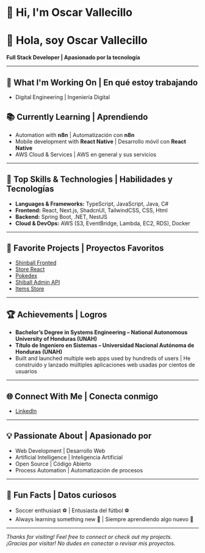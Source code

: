 # 👋 Hi, I'm Oscar Vallecillo  
# 👋 Hola, soy Oscar Vallecillo  

**Full Stack Developer | Apasionado por la tecnología**  

---

## 🔭 What I'm Working On | En qué estoy trabajando  
- Digital Engineering | Ingeniería Digital  

## 📚 Currently Learning | Aprendiendo  
- Automation with **n8n** | Automatización con **n8n**  
- Mobile development with **React Native** | Desarrollo móvil con **React Native**
- AWS Cloud & Services | AWS en general y sus servicios  

---

## 🚀 Top Skills & Technologies | Habilidades y Tecnologías  
- **Languages & Frameworks:** TypeScript, JavaScript, Java, C#  
- **Frontend:** React, Next.js, ShadcnUI, TailwindCSS, CSS, Html  
- **Backend:** Spring Boot, .NET, NestJS  
- **Cloud & DevOps:** AWS (S3, EventBridge, Lambda, EC2, RDS), Docker  

---

## 🌟 Favorite Projects | Proyectos Favoritos  
- [Shinball Fronted](https://github.com/RacsoJosu/shinball-fronted)  
- [Store React](https://github.com/RacsoJosu/Store-React)  
- [Pokedex](https://github.com/RacsoJosu/Pokedex)  
- [Shiball Admin API](https://github.com/RacsoJosu/shiball-admin-api)  
- [Items Store](https://github.com/RacsoJosu/Items-Store)  

---

## 🏆 Achievements | Logros  
- **Bachelor’s Degree in Systems Engineering – National Autonomous University of Honduras (UNAH)**  
- **Título de Ingeniero en Sistemas – Universidad Nacional Autónoma de Honduras (UNAH)**  
- Built and launched multiple web apps used by hundreds of users | He construido y lanzado múltiples aplicaciones web usadas por cientos de usuarios  


---

## 🌐 Connect With Me | Conecta conmigo  
- [LinkedIn](https://www.linkedin.com/in/oscar-vallecillo-938127254)  

---

## 💡 Passionate About | Apasionado por  
- Web Development | Desarrollo Web  
- Artificial Intelligence | Inteligencia Artificial  
- Open Source | Código Abierto  
- Process Automation | Automatización de procesos  

---

## 🎉 Fun Facts | Datos curiosos  
- Soccer enthusiast ⚽ | Entusiasta del fútbol ⚽  
- Always learning something new 🚀 | Siempre aprendiendo algo nuevo 🚀  

---

_Thanks for visiting! Feel free to connect or check out my projects._  
_¡Gracias por visitar! No dudes en conectar o revisar mis proyectos._  


